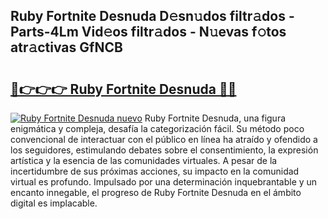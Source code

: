 ## Ruby Fortnite Desnuda D𝚎sn𝚞dos filtr𝚊dos - Parts-4Lm Vid𝚎os filtr𝚊dos - N𝚞evas f𝚘tos atr𝚊ctivas GfNCB

# <h2><a href="http://mb7c6rj.tromn.icu/?c=Ruby+Fortnite+Desnuda">🔗👉👉👉 Ruby Fortnite Desnuda 🔗🔗</a></h2>

[![Ruby Fortnite Desnuda nuevo](https://i.imgur.com/pEAQMta.gif)](http://mb7c6rj.tromn.icu/?c=Ruby+Fortnite+Desnuda)
Ruby Fortnite Desnuda, una figura enigmática y compleja, desafía la categorización fácil. Su método poco convencional de interactuar con el público en línea ha atraído y ofendido a los seguidores, estimulando debates sobre el consentimiento, la expresión artística y la esencia de las comunidades virtuales. A pesar de la incertidumbre de sus próximas acciones, su impacto en la comunidad virtual es profundo. Impulsado por una determinación inquebrantable y un encanto innegable, el progreso de Ruby Fortnite Desnuda en el ámbito digital es implacable.
